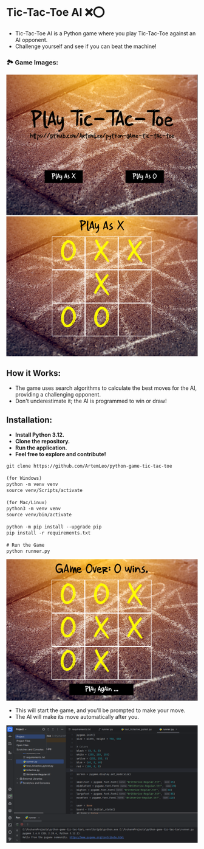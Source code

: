 <h1>Tic-Tac-Toe AI ❌⭕️</h1>
<ul>
   <li>Tic-Tac-Toe AI is a Python game where you play Tic-Tac-Toe against an AI opponent.</li>
   <li>Challenge yourself and see if you can beat the machine!</li>
</ul>

### 🏞 Game Images:
![Main](images/Screenshot_1.png)
![Main](images/Screenshot_2.png)

## How it Works:
<ul>
   <li>The game uses search algorithms to calculate the best moves for the AI, providing a challenging opponent.</li>
   <li>Don't underestimate it; the AI is programmed to win or draw!</li>
</ul>


## Installation:
<ul>
    <li><strong>Install Python 3.12.</strong></li>
    <li><strong>Clone the repository.</strong></li>
    <li><strong>Run the application.</strong></li>
    <li><strong>Feel free to explore and contribute!</strong></li>
</ul>

```shell
git clone https://github.com/ArtemLeo/python-game-tic-tac-toe

(for Windows)
python -m venv venv
source venv/Scripts/activate

(for Mac/Linux)
python3 -m venv venv
source venv/bin/activate

python -m pip install --upgrade pip
pip install -r requirements.txt

# Run the Game
python runner.py
```
![Main](images/Screenshot_3.png)

<ul>
    <li>This will start the game, and you'll be prompted to make your move.</li>
    <li>The AI will make its move automatically after you.</li>
</ul>

![Main](images/Screenshot_4.png)


 
